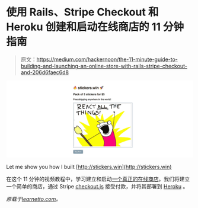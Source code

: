 # 使用 Rails、Stripe Checkout 和 Heroku 创建和启动在线商店的 11 分钟指南

> 原文：<https://medium.com/hackernoon/the-11-minute-guide-to-building-and-launching-an-online-store-with-rails-stripe-checkout-and-206d6faec6d8>

[![](img/f2926c08ee6a7132cacc86ebdbe737fc.png)](http://stickers.win)

Let me show you how I built [http://stickers.win](http://stickers.win)

在这个 11 分钟的视频教程中，学习建立和启动[一个真正的在线商店](http://stickers.win/)。我们将建立一个简单的商店，通过 Stripe [checkout.js](https://hackernoon.com/tagged/checkout-js) 接受付款，并将其部署到 [Heroku](https://hackernoon.com/tagged/heroku) 。

*原载于*[*learnetto.com*](https://learnetto.com/tutorials/the-11-minute-guide-to-building-and-launching-an-online-store-with-rails-stripe-checkout-and-heroku)*。*